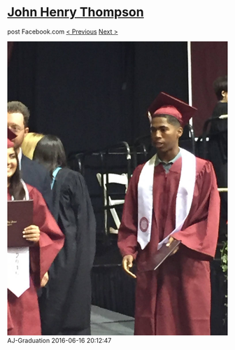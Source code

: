 # [John Henry Thompson](../README.md)
post Facebook.com
[< Previous](2016-06-16-9.md) [Next >](2016-06-16-11.md)

[![](../media/2016-06-16/AJ-Graduation-4.jpg)](../README.md)
AJ-Graduation
2016-06-16 20:12:47